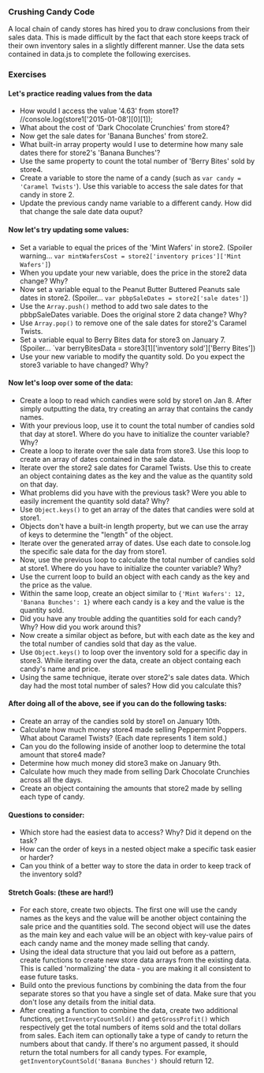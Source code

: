 ### Crushing Candy Code

A local chain of candy stores has hired you to draw conclusions from their sales data. This is made difficult by the fact that each store keeps track of their own inventory sales in a slightly different manner. Use the data sets contained in data.js to complete the following exercises.

### Exercises

#### Let's practice reading values from the data
 - How would I access the value '4.63' from store1?
 //console.log(store1['2015-01-08'][0][1]);
 - What about the cost of 'Dark Chocolate Crunchies' from store4?
 - Now get the sale dates for 'Banana Bunches' from store2.
 - What built-in array property would I use to determine how many sale dates there for store2's 'Banana Bunches'?
 - Use the same property to count the total number of 'Berry Bites' sold by store4.
 - Create a variable to store the name of a candy (such as `var candy = 'Caramel Twists'`). Use this variable to access the sale dates for that candy in store 2.
 - Update the previous candy name variable to a different candy. How did that change the sale date data ouput?

#### Now let's try updating some values:
 - Set a variable to equal the prices of the 'Mint Wafers' in store2. (Spoiler warning... `var mintWafersCost = store2['inventory prices']['Mint Wafers']`)
 - When you update your new variable, does the price in the store2 data change? Why?
 - Now set a variable equal to the Peanut Butter Buttered Peanuts sale dates in store2. (Spoiler... `var pbbpSaleDates = store2['sale dates']`)
 - Use the `Array.push()` method to add two sale dates to the pbbpSaleDates variable. Does the original store 2 data change? Why?
 - Use `Array.pop()` to remove one of the sale dates for store2's Caramel Twists.
 - Set a variable equal to Berry Bites data for store3 on January 7. (Spoiler... `var berryBitesData = store3[1]['inventory sold']['Berry Bites'])
 - Use your new variable to modify the quantity sold. Do you expect the store3 variable to have changed? Why?

#### Now let's loop over some of the data:
 - Create a loop to read which candies were sold by store1 on Jan 8. After simply outputting the data, try creating an array that contains the candy names.
 - With your previous loop, use it to count the total number of candies sold that day at store1. Where do you have to initialize the counter variable? Why?
 - Create a loop to iterate over the sale data from store3. Use this loop to create an array of dates contained in the sale data.
 - Iterate over the store2 sale dates for Caramel Twists. Use this to create an object containing dates as the key and the value as the quantity sold on that day.
 - What problems did you have with the previous task? Were you able to easily increment the quantity sold data? Why?
 - Use `Object.keys()` to get an array of the dates that candies were sold at store1.
 - Objects don't have a built-in length property, but we can use the array of keys to determine the "length" of the object.
 - Iterate over the generated array of dates. Use each date to console.log the specific sale data for the day from store1.
 - Now, use the previous loop to calculate the total number of candies sold at store1. Where do you have to initialize the counter variable? Why?
 - Use the current loop to build an object with each candy as the key and the price as the value.
 - Within the same loop, create an object similar to `{'Mint Wafers': 12, 'Banana Bunches': 1}` where each candy is a key and the value is the quantity sold.
 - Did you have any trouble adding the quantities sold for each candy? Why? How did you work around this?
 - Now create a similar object as before, but with each date as the key and the total number of candies sold that day as the value.
 - Use `Object.keys()` to loop over the inventory sold for a specific day in store3. While iterating over the data, create an object containg each candy's name and price.
 - Using the same technique, iterate over store2's sale dates data. Which day had the most total number of sales? How did you calculate this?

#### After doing all of the above, see if you can do the following tasks:
 - Create an array of the candies sold by store1 on January 10th.
 - Calculate how much money store4 made selling Peppermint Poppers. What about Caramel Twists? (Each date represents 1 item sold.)
 - Can you do the following inside of another loop to determine the total amount that store4 made?
 - Determine how much money did store3 make on January 9th.
 - Calculate how much they made from selling Dark Chocolate Crunchies across all the days.
 - Create an object containing the amounts that store2 made by selling each type of candy.

#### Questions to consider:
 - Which store had the easiest data to access? Why? Did it depend on the task?
 - How can the order of keys in a nested object make a specific task easier or harder?
 - Can you think of a better way to store the data in order to keep track of the inventory sold?

#### Stretch Goals: (these are hard!)
 - For each store, create two objects. The first one will use the candy names as the keys and the value will be another object containing the sale price and the quantities sold. The second object will use the dates as the main key and each value will be an object with key-value pairs of each candy name and the money made selling that candy.
 - Using the ideal data structure that you laid out before as a pattern, create functions to create new store data arrays from the existing data. This is called 'normalizing' the data - you are making it all consistent to ease future tasks.
 - Build onto the previous functions by combining the data from the four separate stores so that you have a single set of data. Make sure that you don't lose any details from the initial data.
 - After creating a function to combine the data, create two additional functions, `getInventoryCountSold()` and `getGrossProfit()` which respectively get the total numbers of items sold and the total dollars from sales. Each item can optionally take a type of candy to return the numbers about that candy. If there's no argument passed, it should return the total numbers for all candy types. For example, `getInventoryCountSold('Banana Bunches')` should return 12.
